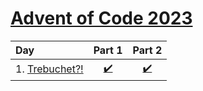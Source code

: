 # [Advent of Code 2023](https://adventofcode.com)

| Day                     | Part 1                                      | Part 2                                      |
|:------------------------|:-------------------------------------------:|:-------------------------------------------:|
| 1. [Trebuchet?!][Day1]  | [:heavy_check_mark:](./day1/lib/part1.dart) | [:heavy_check_mark:](./day1/lib/part2.dart) |

[Day1]: https://adventofcode.com/2023/day/1
